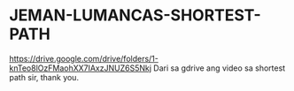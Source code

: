 # JEMAN-LUMANCAS-SHORTEST-PATH
https://drive.google.com/drive/folders/1-knTeo8lOzFMaohXX7IAxzJNUZ6S5Nkj
Dari sa gdrive ang video sa shortest path sir, thank you.
